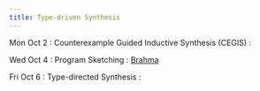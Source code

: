 ```yaml
---
title: Type-driven Synthesis
---
```


Mon Oct 2
: Counterexample Guided Inductive Synthesis (CEGIS)
  : []()

Wed Oct 4
: Program Sketching
  : [Brahma](https://people.eecs.berkeley.edu/~sseshia/pubdir/synth-icse10.pdf)

Fri Oct 6
: Type-directed Synthesis
  : []()
